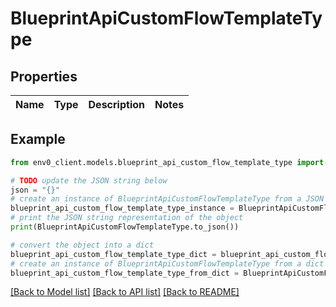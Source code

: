 # BlueprintApiCustomFlowTemplateType


## Properties

Name | Type | Description | Notes
------------ | ------------- | ------------- | -------------

## Example

```python
from env0_client.models.blueprint_api_custom_flow_template_type import BlueprintApiCustomFlowTemplateType

# TODO update the JSON string below
json = "{}"
# create an instance of BlueprintApiCustomFlowTemplateType from a JSON string
blueprint_api_custom_flow_template_type_instance = BlueprintApiCustomFlowTemplateType.from_json(json)
# print the JSON string representation of the object
print(BlueprintApiCustomFlowTemplateType.to_json())

# convert the object into a dict
blueprint_api_custom_flow_template_type_dict = blueprint_api_custom_flow_template_type_instance.to_dict()
# create an instance of BlueprintApiCustomFlowTemplateType from a dict
blueprint_api_custom_flow_template_type_from_dict = BlueprintApiCustomFlowTemplateType.from_dict(blueprint_api_custom_flow_template_type_dict)
```
[[Back to Model list]](../README.md#documentation-for-models) [[Back to API list]](../README.md#documentation-for-api-endpoints) [[Back to README]](../README.md)


